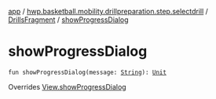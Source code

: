 [app](../../index.md) / [hwp.basketball.mobility.drillpreparation.step.selectdrill](../index.md) / [DrillsFragment](index.md) / [showProgressDialog](.)

# showProgressDialog

`fun showProgressDialog(message: `[`String`](https://kotlinlang.org/api/latest/jvm/stdlib/kotlin/-string/index.html)`): `[`Unit`](https://kotlinlang.org/api/latest/jvm/stdlib/kotlin/-unit/index.html)

Overrides [View.showProgressDialog](../-drills-contract/-view/show-progress-dialog.md)

